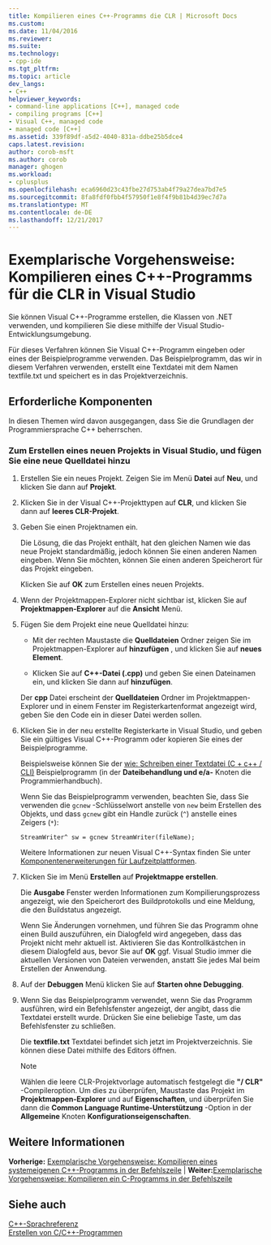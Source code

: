 ```yaml
---
title: Kompilieren eines C++-Programms die CLR | Microsoft Docs
ms.custom: 
ms.date: 11/04/2016
ms.reviewer: 
ms.suite: 
ms.technology:
- cpp-ide
ms.tgt_pltfrm: 
ms.topic: article
dev_langs:
- C++
helpviewer_keywords:
- command-line applications [C++], managed code
- compiling programs [C++]
- Visual C++, managed code
- managed code [C++]
ms.assetid: 339f89df-a5d2-4040-831a-ddbe25b5dce4
caps.latest.revision: 
author: corob-msft
ms.author: corob
manager: ghogen
ms.workload:
- cplusplus
ms.openlocfilehash: eca6960d23c43fbe27d753ab4f79a27dea7bd7e5
ms.sourcegitcommit: 8fa8fdf0fbb4f57950f1e8f4f9b81b4d39ec7d7a
ms.translationtype: MT
ms.contentlocale: de-DE
ms.lasthandoff: 12/21/2017
---
```

# <a name="walkthrough-compiling-a-c-program-that-targets-the-clr-in-visual-studio"></a>Exemplarische Vorgehensweise: Kompilieren eines C++-Programms für die CLR in Visual Studio
Sie können Visual C++-Programme erstellen, die Klassen von .NET verwenden, und kompilieren Sie diese mithilfe der Visual Studio-Entwicklungsumgebung.  
  
 Für dieses Verfahren können Sie Visual C++-Programm eingeben oder eines der Beispielprogramme verwenden. Das Beispielprogramm, das wir in diesem Verfahren verwenden, erstellt eine Textdatei mit dem Namen textfile.txt und speichert es in das Projektverzeichnis.  
  
## <a name="prerequisites"></a>Erforderliche Komponenten  
 In diesen Themen wird davon ausgegangen, dass Sie die Grundlagen der Programmiersprache C++ beherrschen.  
  
### <a name="to-create-a-new-project-in-visual-studio-and-add-a-new-source-file"></a>Zum Erstellen eines neuen Projekts in Visual Studio, und fügen Sie eine neue Quelldatei hinzu  
  
1.  Erstellen Sie ein neues Projekt. Zeigen Sie im Menü **Datei** auf **Neu**, und klicken Sie dann auf **Projekt**.  
  
2.  Klicken Sie in der Visual C++-Projekttypen auf **CLR**, und klicken Sie dann auf **leeres CLR-Projekt**.  
  
3.  Geben Sie einen Projektnamen ein.  
  
     Die Lösung, die das Projekt enthält, hat den gleichen Namen wie das neue Projekt standardmäßig, jedoch können Sie einen anderen Namen eingeben. Wenn Sie möchten, können Sie einen anderen Speicherort für das Projekt eingeben.  
  
     Klicken Sie auf **OK** zum Erstellen eines neuen Projekts.  
  
4.  Wenn der Projektmappen-Explorer nicht sichtbar ist, klicken Sie auf **Projektmappen-Explorer** auf die **Ansicht** Menü.  
  
5.  Fügen Sie dem Projekt eine neue Quelldatei hinzu:  
  
    -   Mit der rechten Maustaste die **Quelldateien** Ordner zeigen Sie im Projektmappen-Explorer auf **hinzufügen** , und klicken Sie auf **neues Element**.  
  
    -   Klicken Sie auf **C++-Datei (.cpp)** und geben Sie einen Dateinamen ein, und klicken Sie dann auf **hinzufügen**.  
  
     Der **cpp** Datei erscheint der **Quelldateien** Ordner im Projektmappen-Explorer und in einem Fenster im Registerkartenformat angezeigt wird, geben Sie den Code ein in dieser Datei werden sollen.  
  
6.  Klicken Sie in der neu erstellte Registerkarte in Visual Studio, und geben Sie ein gültiges Visual C++-Programm oder kopieren Sie eines der Beispielprogramme.  
  
     Beispielsweise können Sie der [wie: Schreiben einer Textdatei (C + c++ / CLI)](../dotnet/how-to-write-a-text-file-cpp-cli.md) Beispielprogramm (in der **Dateibehandlung und e/a-** Knoten die Programmierhandbuch).  
  
     Wenn Sie das Beispielprogramm verwenden, beachten Sie, dass Sie verwenden die `gcnew` -Schlüsselwort anstelle von `new` beim Erstellen des Objekts, und dass `gcnew` gibt ein Handle zurück (`^`) anstelle eines Zeigers (`*`):  
  
     `StreamWriter^ sw = gcnew StreamWriter(fileName);`  
  
     Weitere Informationen zur neuen Visual C++-Syntax finden Sie unter [Komponentenerweiterungen für Laufzeitplattformen](../windows/component-extensions-for-runtime-platforms.md).  
  
7.  Klicken Sie im Menü **Erstellen** auf **Projektmappe erstellen**.  
  
     Die **Ausgabe** Fenster werden Informationen zum Kompilierungsprozess angezeigt, wie den Speicherort des Buildprotokolls und eine Meldung, die den Buildstatus angezeigt.  
  
     Wenn Sie Änderungen vornehmen, und führen Sie das Programm ohne einen Build auszuführen, ein Dialogfeld wird angegeben, dass das Projekt nicht mehr aktuell ist. Aktivieren Sie das Kontrollkästchen in diesem Dialogfeld aus, bevor Sie auf **OK** ggf. Visual Studio immer die aktuellen Versionen von Dateien verwenden, anstatt Sie jedes Mal beim Erstellen der Anwendung.  
  
8.  Auf der **Debuggen** Menü klicken Sie auf **Starten ohne Debugging**.  
  
9. Wenn Sie das Beispielprogramm verwendet, wenn Sie das Programm ausführen, wird ein Befehlsfenster angezeigt, der angibt, dass die Textdatei erstellt wurde. Drücken Sie eine beliebige Taste, um das Befehlsfenster zu schließen.  
  
     Die **textfile.txt** Textdatei befindet sich jetzt im Projektverzeichnis. Sie können diese Datei mithilfe des Editors öffnen.  
  
    > [!NOTE]
    >  Wählen die leere CLR-Projektvorlage automatisch festgelegt die **"/ CLR"** -Compileroption. Um dies zu überprüfen, Maustaste das Projekt im **Projektmappen-Explorer** und auf **Eigenschaften**, und überprüfen Sie dann die **Common Language Runtime-Unterstützung** -Option in der  **Allgemeine** Knoten **Konfigurationseigenschaften**.  
  
## <a name="whats-next"></a>Weitere Informationen  
 **Vorherige:** [Exemplarische Vorgehensweise: Kompilieren eines systemeigenen C++-Programms in der Befehlszeile](../build/walkthrough-compiling-a-native-cpp-program-on-the-command-line.md) &#124; **Weiter:**[Exemplarische Vorgehensweise: Kompilieren ein C-Programms in der Befehlszeile](../build/walkthrough-compile-a-c-program-on-the-command-line.md)  
  
## <a name="see-also"></a>Siehe auch  
 [C++-Sprachreferenz](../cpp/cpp-language-reference.md)   
 [Erstellen von C/C++-Programmen](../build/building-c-cpp-programs.md)